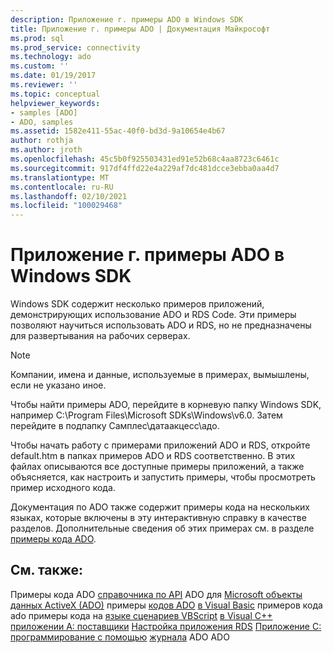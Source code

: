 ```yaml
---
description: Приложение г. примеры ADO в Windows SDK
title: Приложение г. примеры ADO | Документация Майкрософт
ms.prod: sql
ms.prod_service: connectivity
ms.technology: ado
ms.custom: ''
ms.date: 01/19/2017
ms.reviewer: ''
ms.topic: conceptual
helpviewer_keywords:
- samples [ADO]
- ADO, samples
ms.assetid: 1582e411-55ac-40f0-bd3d-9a10654e4b67
author: rothja
ms.author: jroth
ms.openlocfilehash: 45c5b0f925503431ed91e52b68c4aa8723c6461c
ms.sourcegitcommit: 917df4ffd22e4a229af7dc481dcce3ebba0aa4d7
ms.translationtype: MT
ms.contentlocale: ru-RU
ms.lasthandoff: 02/10/2021
ms.locfileid: "100029468"
---
```

# <a name="appendix-d-ado-samples-in-the-windows-sdk"></a>Приложение г. примеры ADO в Windows SDK
Windows SDK содержит несколько примеров приложений, демонстрирующих использование ADO и RDS Code. Эти примеры позволяют научиться использовать ADO и RDS, но не предназначены для развертывания на рабочих серверах.

> [!NOTE]
>  Компании, имена и данные, используемые в примерах, вымышлены, если не указано иное.

 Чтобы найти примеры ADO, перейдите в корневую папку Windows SDK, например C:\Program Files\Microsoft SDKs\Windows\v6.0. Затем перейдите в подпапку Самплес\датаакцесс\адо.

 Чтобы начать работу с примерами приложений ADO и RDS, откройте default.htm в папках примеров ADO и RDS соответственно. В этих файлах описываются все доступные примеры приложений, а также объясняется, как настроить и запустить примеры, чтобы просмотреть пример исходного кода.

 Документация по ADO также содержит примеры кода на нескольких языках, которые включены в эту интерактивную справку в качестве разделов. Дополнительные сведения об этих примерах см. в разделе [примеры кода ADO](../../reference/ado-api/ado-code-examples.md).

## <a name="see-also"></a>См. также:
 Примеры кода ADO [справочника по API](../../reference/ado-api/ado-api-reference.md) ADO для [Microsoft объекты данных ActiveX (ADO)](../../microsoft-activex-data-objects-ado.md) примеры [кодов ADO](../../reference/ado-api/ado-code-examples.md) [в Visual Basic](../../reference/ado-api/ado-code-examples-in-visual-basic.md) примеров кода ado примеры кода на [языке сценариев VBScript](../../reference/ado-api/ado-code-examples-vbscript.md) [в Visual C++](../../reference/ado-api/ado-code-examples-in-visual-c.md) [приложении A: поставщики](./appendix-a-providers.md) [Настройка приложения RDS](../remote-data-service/configuring-rds.md) [Приложение C: программирование с помощью](./appendix-c-programming-with-ado.md) [журнала](../ado-history.md) ADO ADO